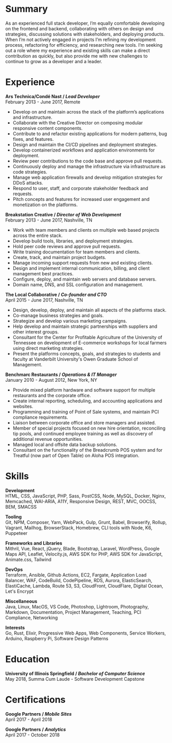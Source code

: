 # Summary

As an experienced full stack developer, I’m equally comfortable developing on the frontend and backend, collaborating with others on design and strategies, discussing solutions with stakeholders, and deploying products. When I’m not actively engaged in projects I’m refining my development process, refactoring for efficiency, and researching new tools. I’m seeking out a role where my experience and existing skills can make a direct contribution as quickly, but also provide me with new challenges to continue to grow as a developer and a leader.

# Experience

__Ars Technica/Condé Nast / _Lead Developer___  
February 2013 - June 2017,  Remote

* Develop on and maintain across the stack of the platform’s applications and infrastructure.
* Collaborate with the Creative Director on composing modular responsive content components. 
* Contribute to and refactor existing applications for modern patterns, bug fixes, and features.
* Design and maintain the CI/CD pipelines and deployment strategies.
* Develop containerized workflows and application environments for deployment.
* Review peer contributions to the code base and approve pull requests.
* Continuously deploy and manage the infrastructure via infrastructure as code strategies.
* Manage web application firewalls and develop mitigation strategies for DDoS attacks.
* Respond to user, staff, and corporate stakeholder feedback and requests.
* Pitch concepts and features for increased user engagement and monetization on the platforms.

__Breakstation Creative / _Director of Web Development___  
February 2013 - June 2017,  Nashville, TN

* Work with team members and clients on multiple web based projects across the entire stack.
* Develop build tools, libraries,  and deployment strategies.
* Hold peer code reviews and approve pull requests.
* Write training documentation for team members and clients.
* Create, track, and maintain project budgets.
* Manage incoming support requests from new and existing clients.
* Design and implement internal communication, billing, and client management best practices.
* Configure, deploy, and maintain web servers and database servers.
* Domain name, DNS, and SSL configuration and management.

__The Local Collaborative / _Co-founder and CTO___  
April 2015 - June 2017,  Nashville, TN

* Design, develop, deploy, and maintain all aspects of the platforms stack.
* Co-manage business strategies and goals.
* Strategize and develop various marketing campaigns.
* Help develop and maintain strategic partnerships with suppliers and other interest groups.
* Consultant for the Center for Profitable Agriculture of the University of Tennessee on development of E-commerce workshops for local farmers using direct marketing strategies.
* Present the platforms concepts, goals, and strategies to students and faculty at Vanderbilt University's Owen Graduate School of Management.

__Benchmarc Restaurants / _Operations & IT Manager___  
January 2010 - August 2012, New York, NY

* Provide mixed platform hardware and software support for multiple restaurants and the corporate office.
* Create internal reporting, scheduling, and accounting applications and websites.
* Programming and training of Point of Sale systems, and maintain PCI compliance requirements.
* Liaison between corporate office and store managers and assisted.
* Member of special projects focused on new hire orientation, reconciling tip pools, and continued employee training as well as discovery of additional revenue opportunities.
* Managed local and offsite data backup solutions.
* Consultant on the functionality of the Breadcrumb POS system and for Treatful (now part of Open Table) on Aloha POS integration.

# Skills  

__Development__  
HTML, CSS, JavaScript, PHP, Sass, PostCSS, Node, MySQL, Docker, Nginx, Memcached, WAI-ARIA, A11Y, Responsive Design, REST, MVC, OOCSS, BEM, SMACSS

__Tooling__  
Git, NPM, Composer, Yarn, WebPack, Gulp, Grunt, Babel, Browserify, Rollup, Vagrant, Mailhog, BrowserStack, Homebrew, CLI tools with Node, K6, Puppeteer

__Frameworks and Libraries__  
Mithril, Vue, React, jQuery, Blade, Bootstrap, Laravel, WordPress, Google Maps API, Leaflet, Velocity.js, AWS SDK for PHP, AWS SDK for JavaScript, Animate.css, Tailwind

__DevOps__  
Terraform, Ansible, Github Actions, EC2, Fargate, Application Load Balancer, WAF, CodeBuild, CodePipeline, RDS, Aurora, ElasticSearch, ElastiCache, Lambda, Route 53, S3, CloudFront, CloudFlare, Digital Ocean, Let's Encrypt

__Miscellaneous__  
Java, Linux, MacOS, VS Code, Photoshop, Lightroom, Photography, Markdown, Documentation, Project Management, Teaching, PCI Compliance, Networking

__Interests__  
Go, Rust, Elixir, Progressive Web Apps, Web Components, Service Workers, Arduino, Raspberry Pi, Software Design Patterns

# Education

__University of Illinois Springfield / _Bachelor of Computer Science___  
May 2018, Summa Cum Laude - Software Development Capstone

# Certifications

__Google Partners / _Mobile Sites___  
April 2017 - April 2018

__Google Partners / _Analytics___  
April 2017 - October 2018

